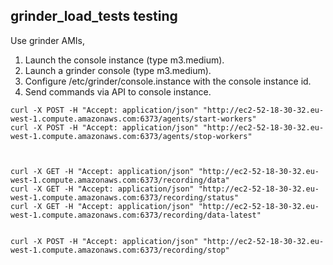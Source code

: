  grinder_load_tests testing
-------------


Use grinder AMIs,

1. Launch the console instance (type m3.medium).
1. Launch a grinder console (type m3.medium).
1. Configure /etc/grinder/console.instance with the console instance id.
1. Send commands via API to console instance.

```
curl -X POST -H "Accept: application/json" "http://ec2-52-18-30-32.eu-west-1.compute.amazonaws.com:6373/agents/start-workers" 
curl -X POST -H "Accept: application/json" "http://ec2-52-18-30-32.eu-west-1.compute.amazonaws.com:6373/agents/stop-workers" 



curl -X GET -H "Accept: application/json" "http://ec2-52-18-30-32.eu-west-1.compute.amazonaws.com:6373/recording/data"
curl -X GET -H "Accept: application/json" "http://ec2-52-18-30-32.eu-west-1.compute.amazonaws.com:6373/recording/status"
curl -X GET -H "Accept: application/json" "http://ec2-52-18-30-32.eu-west-1.compute.amazonaws.com:6373/recording/data-latest"


curl -X POST -H "Accept: application/json" "http://ec2-52-18-30-32.eu-west-1.compute.amazonaws.com:6373/recording/stop"

```
